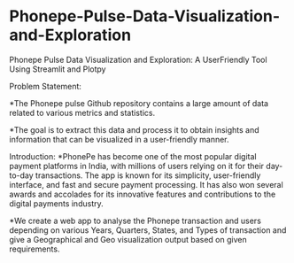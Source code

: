 # Phonepe-Pulse-Data-Visualization-and-Exploration

Phonepe Pulse Data Visualization and Exploration: A UserFriendly Tool Using Streamlit and Plotpy

Problem Statement: 

*The Phonepe pulse Github repository contains a large amount of data related to various metrics and statistics. 

*The goal is to extract this data and process it to obtain insights and information that can be visualized in a user-friendly manner.

Introduction:
*PhonePe has become one of the most popular digital payment platforms in India, with millions of users relying on it for their day-to-day transactions. The app is known for its simplicity, user-friendly interface, and fast and secure payment processing. It has also won several awards and accolades for its innovative features and contributions to the digital payments industry.

*We create a web app to analyse the Phonepe transaction and users depending on various Years, Quarters, States, and Types of transaction and give a Geographical and Geo visualization output based on given requirements.
